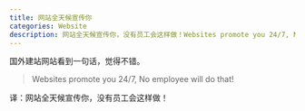 ```yaml
---
title: 网站全天候宣传你
categories: Website
description: 网站全天候宣传你，没有员工会这样做！Websites promote you 24/7, No employee will do that!
---
```


国外建站网站看到一句话，觉得不错。

> Websites promote you 24/7, No employee will do that!

译：网站全天候宣传你，没有员工会这样做！